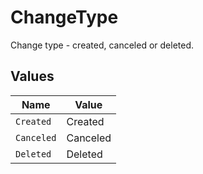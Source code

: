 # ChangeType

Change type - created, canceled or deleted.


## Values

| Name       | Value      |
| ---------- | ---------- |
| `Created`  | Created    |
| `Canceled` | Canceled   |
| `Deleted`  | Deleted    |